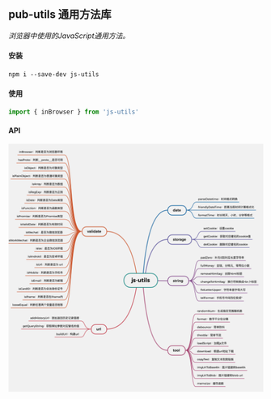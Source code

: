 ## pub-utils 通用方法库

*浏览器中使用的JavaScript通用方法。*

#### 安装

```shell
npm i --save-dev js-utils
```

#### 使用

```js
import { inBrowser } from 'js-utils'
```

#### API

![API](./js-utils.png)
